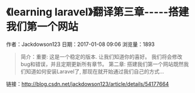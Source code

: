 # 《learning laravel》翻译第三章-----搭建我们第一个网站
作者：Jackdowson123
日期：2017-01-08 09:06
浏览量：1893
> 简介：重要: 这是一个稳定的版本. 让我们知道你的喜好。 我们将会修改bug和错误，并且定期更新所有章节。
第二章: 搭建我们第一个网站既然我们知道如何安装Laravel了, 那现在就开始通过我们自己的方式...

 链接：http://blog.csdn.net/jackdowson123/article/details/54177664
